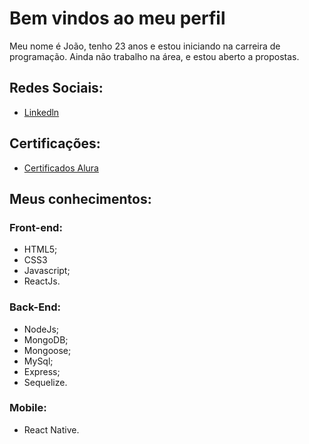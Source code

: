 # Bem vindos ao meu perfil
Meu nome é João, tenho 23 anos e estou iniciando na carreira de programação.
 Ainda não trabalho na área, e estou aberto a propostas.
 
 ## Redes Sociais:
  * [Linkedln](https://www.linkedin.com/in/jo%C3%A3o-a-a6588b129/)

## Certificações:
* [Certificados Alura](https://cursos.alura.com.br/user/joao-alencar1497/fullCertificate/a2c29f6bcd03ccd9c020afc3520541f8)

## Meus conhecimentos:

### Front-end:
* HTML5;
* CSS3
* Javascript;
* ReactJs.

### Back-End: 
* NodeJs;
* MongoDB;
* Mongoose;
* MySql;
* Express;
* Sequelize.

### Mobile:
* React Native.


